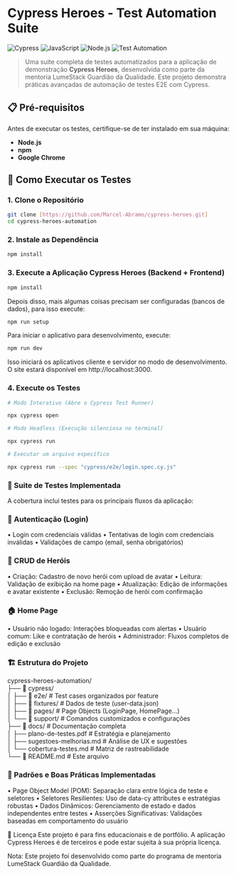 # Cypress Heroes - Test Automation Suite

![Cypress](https://img.shields.io/badge/Cypress-12.0.0-brightgreen)
![JavaScript](https://img.shields.io/badge/JavaScript-ES6%2B-yellow)
![Node.js](https://img.shields.io/badge/Node.js-18%2B-green)
![Test Automation](https://img.shields.io/badge/Test%20Automation-E2E%20%2F%20UI-orange)

> Uma suite completa de testes automatizados para a aplicação de demonstração **Cypress Heroes**, desenvolvida como parte da mentoria LumeStack Guardião da Qualidade. Este projeto demonstra práticas avançadas de automação de testes E2E com Cypress.

## 📋 Pré-requisitos

Antes de executar os testes, certifique-se de ter instalado em sua máquina:

- **Node.js** 
- **npm** 
- **Google Chrome**

## 🚀 Como Executar os Testes

### 1. Clone o Repositório
```bash
git clone [https://github.com/Marcel-Abramo/cypress-heroes.git]
cd cypress-heroes-automation
```

### 2. Instale as Dependência
```bash
npm install
```

### 3. Execute a Aplicação Cypress Heroes (Backend + Frontend)
```sh
npm install
```

Depois disso, mais algumas coisas precisam ser configuradas (bancos de dados), para isso execute:

```sh
npm run setup
```

Para iniciar o aplicativo para desenvolvimento, execute:

```sh
npm run dev
```

Isso iniciará os aplicativos cliente e servidor no modo de desenvolvimento. O site estará
disponível em http://localhost:3000.

### 4. Execute os Testes
```bash
# Modo Interativo (Abre o Cypress Test Runner)

npx cypress open

# Modo Headless (Execução silenciosa no terminal)

npx cypress run

# Executar um arquivo específico

npx cypress run --spec "cypress/e2e/login.spec.cy.js"
```
### 🧪 Suite de Testes Implementada

A cobertura inclui testes para os principais fluxos da aplicação:

### 🔐 Autenticação (Login)
• Login com credenciais válidas
• Tentativas de login com credenciais inválidas
• Validações de campo (email, senha obrigatórios)

### 🦸 CRUD de Heróis
• Criação: Cadastro de novo herói com upload de avatar
• Leitura: Validação de exibição na home page
• Atualização: Edição de informações e avatar existente
• Exclusão: Remoção de herói com confirmação

### 🏠 Home Page
• Usuário não logado: Interações bloqueadas com alertas
• Usuário comum: Like e contratação de heróis
• Administrador: Fluxos completos de edição e exclusão

### 🏗️ Estrutura do Projeto

cypress-heroes-automation/ <br>
├── 📁 cypress/ <br>
│   ├── 📁 e2e/               # Test cases organizados por feature <br>
│   ├── 📁 fixtures/          # Dados de teste (user-data.json) <br>
│   ├── 📁 pages/             # Page Objects (LoginPage, HomePage...) <br>
│   └── 📁 support/           # Comandos customizados e configurações <br>
├── 📁 docs/                  # Documentação completa <br>
│   ├── plano-de-testes.pdf   # Estratégia e planejamento <br>
│   ├── sugestoes-melhorias.md # Análise de UX e sugestões <br>
│   └── cobertura-testes.md   # Matriz de rastreabilidade <br>
└── 📄 README.md              # Este arquivo <br>

### 🧩 Padrões e Boas Práticas Implementadas
• Page Object Model (POM): Separação clara entre lógica de teste e seletores
• Seletores Resilientes: Uso de data-cy attributes e estratégias robustas
• Dados Dinâmicos: Gerenciamento de estado e dados independentes entre testes
• Asserções Significativas: Validações baseadas em comportamento do usuário

📝 Licença
Este projeto é para fins educacionais e de portfólio. A aplicação Cypress Heroes é de terceiros e pode estar sujeita à sua própria licença.

Nota: Este projeto foi desenvolvido como parte do programa de mentoria LumeStack Guardião da Qualidade.
